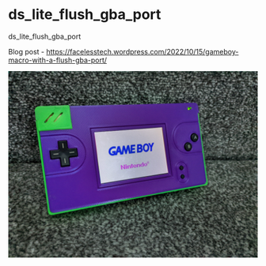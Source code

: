 # ds_lite_flush_gba_port
ds_lite_flush_gba_port

Blog post - https://facelesstech.wordpress.com/2022/10/15/gameboy-macro-with-a-flush-gba-port/

![alt text](https://github.com/facelesstech/ds_lite_flush_gba_port/blob/main/PXL_20221008_151052423.jpg?raw=true)

